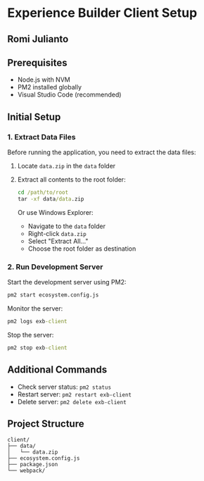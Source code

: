 # Experience Builder Client Setup
## Romi Julianto
## Prerequisites
- Node.js with NVM
- PM2 installed globally
- Visual Studio Code (recommended)

## Initial Setup

### 1. Extract Data Files
Before running the application, you need to extract the data files:

1. Locate `data.zip` in the `data` folder
2. Extract all contents to the root folder:
   ```cmd
   cd /path/to/root
   tar -xf data/data.zip
   ```
   
   Or use Windows Explorer:
   - Navigate to the `data` folder
   - Right-click `data.zip`
   - Select "Extract All..."
   - Choose the root folder as destination

### 2. Run Development Server
Start the development server using PM2:

```cmd
pm2 start ecosystem.config.js
```

Monitor the server:
```cmd
pm2 logs exb-client
```

Stop the server:
```cmd
pm2 stop exb-client
```

## Additional Commands
- Check server status: `pm2 status`
- Restart server: `pm2 restart exb-client`
- Delete server: `pm2 delete exb-client`

## Project Structure
```
client/
├── data/
│   └── data.zip
├── ecosystem.config.js
├── package.json
└── webpack/
```